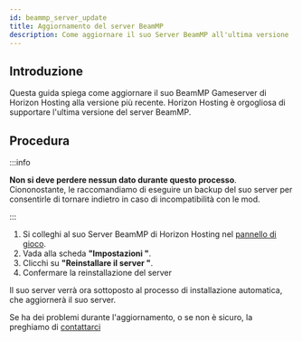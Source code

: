 ```yaml
---
id: beammp_server_update
title: Aggiornamento del server BeamMP
description: Come aggiornare il suo Server BeamMP all'ultima versione
---
```


## Introduzione
Questa guida spiega come aggiornare il suo BeamMP Gameserver di Horizon Hosting alla versione più recente. Horizon Hosting è orgogliosa di supportare l'ultima versione del server BeamMP.



## Procedura
:::info

**Non si deve perdere nessun dato durante questo processo**. Ciononostante, le raccomandiamo di eseguire un backup del suo server per consentirle di tornare indietro in caso di incompatibilità con le mod.

:::

1. Si colleghi al suo Server BeamMP di Horizon Hosting nel [pannello di gioco](https://hrzn.link/panel).
2. Vada alla scheda **"Impostazioni "**.
3. Clicchi su **"Reinstallare il server "**.
4. Confermare la reinstallazione del server

Il suo server verrà ora sottoposto al processo di installazione automatica, che aggiornerà il suo server.

Se ha dei problemi durante l'aggiornamento, o se non è sicuro, la preghiamo di [contattarci](https://hrzn.link/getting_support)